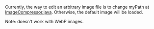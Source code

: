 Currently, the way to edit an arbitrary image file is to change myPath at [ImageCompressor.java](https://github.com/martinmajsec/ImageEditor/blob/main/ImageEditor/src/imageCompressor/ImageCompressor.java). Otherwise, the default image will be loaded. <p>
Note: doesn't work with WebP images.

